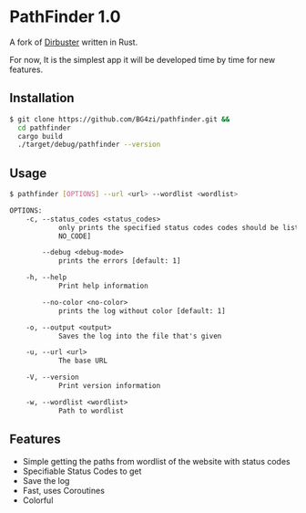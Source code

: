 # PathFinder 1.0

A fork of [Dirbuster](https://www.kali.org/tools/dirbuster/) written in Rust.

For now, It is the simplest app it will be developed time by time for new features.

## Installation
```bash
$ git clone https://github.com/BG4zi/pathfinder.git &&
  cd pathfinder
  cargo build
  ./target/debug/pathfinder --version
```

## Usage
```bash
$ pathfinder [OPTIONS] --url <url> --wordlist <wordlist>
```

```txt
OPTIONS:
    -c, --status_codes <status_codes>
            only prints the specified status codes codes should be listed like 200,400,500 [default:
            NO_CODE]

        --debug <debug-mode>
            prints the errors [default: 1]

    -h, --help
            Print help information

        --no-color <no-color>
            prints the log without color [default: 1]

    -o, --output <output>
            Saves the log into the file that's given

    -u, --url <url>
            The base URL

    -V, --version
            Print version information

    -w, --wordlist <wordlist>
            Path to wordlist
```

## Features
- Simple getting the paths from wordlist of the website with status codes
- Specifiable Status Codes to get
- Save the log
- Fast, uses Coroutines
- Colorful
